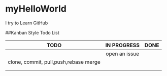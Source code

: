 # myHelloWorld
I try to Learn GitHub

##Kanban Style Todo List

| TODO                                    | IN PROGRESS                                | DONE                                             |
|:-:                                      |:-:                                         |:-:                                               |
|                                         |       open an issue                        |                                                  |
|clone, commit, pull,push,rebase merge    |                                            |                                                  |
|                                         |                                            |                                                  |
|                     |                         |                  |


